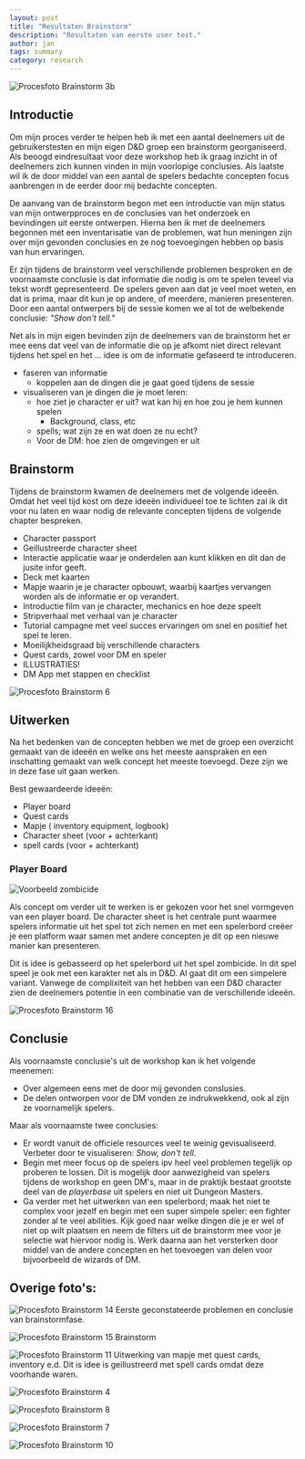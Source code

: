 ```yaml
---
layout: post
title: "Resultaten Brainstorm"
description: "Resultaten van eerste user test."
author: jan
tags: summary
category: research
---
```


![Procesfoto Brainstorm 3b]({{site.url}}/assets/brainstorm/brainstorm_3b.jpg)

## Introductie

Om mijn proces verder te helpen heb ik met een aantal deelnemers uit de gebruikerstesten en mijn eigen D&D groep een brainstorm georganiseerd. Als beoogd eindresultaat voor deze workshop heb ik graag inzicht in of deelnemers zich kunnen vinden in mijn voorlopige conclusies. Als laatste wil ik de door middel van een aantal de spelers bedachte concepten focus aanbrengen in de eerder door mij bedachte concepten.

De aanvang van de brainstorm begon met een introductie van mijn status van mijn ontwerpproces en de conclusies van het onderzoek en bevindingen uit eerste ontwerpen. Hierna ben ik met de deelnemers begonnen met een inventarisatie van de problemen, wat hun meningen zijn over mijn gevonden conclusies en ze nog toevoegingen hebben op basis van hun ervaringen.

Er zijn tijdens de brainstorm veel verschillende problemen besproken en de voornaamste conclusie is dat informatie die nodig is om te spelen teveel via tekst wordt gepresenteerd. De spelers geven aan dat je veel moet weten, en dat is prima, maar dit kun je op andere, of meerdere, manieren presenteren. Door een aantal ontwerpers bij de sessie komen we al tot de welbekende conclusie: _"Show don't tell."_ 

Net als in mijn eigen bevinden zijn de deelnemers van de brainstorm het er mee eens dat veel van de informatie die op je afkomt niet direct relevant tijdens het spel en het ... idee is om de informatie gefaseerd te introduceren.

 - faseren van informatie 
 	- koppelen aan de dingen die je gaat goed tijdens de sessie  
 - visualiseren van je dingen die je moet leren:  
 	- hoe ziet je character er uit? wat kan hij en hoe zou je hem kunnen spelen  
 		- Background, class, etc  
 	- spells; wat zijn ze en wat doen ze nu echt?  
 	- Voor de DM: hoe zien de omgevingen er uit  

## Brainstorm

Tijdens de brainstorm kwamen de deelnemers met de volgende ideeën. Omdat het veel tijd kost om deze ideeën individueel toe te lichten zal ik dit voor nu laten en waar nodig de relevante concepten tijdens de volgende chapter bespreken.

 - Character passport
 - Geillustreerde character sheet
 - Interactie applicatie waar je onderdelen aan kunt klikken en dit dan de jusite infor geeft.
 - Deck met kaarten
 - Mapje waarin je je character opbouwt, waarbij kaartjes vervangen worden als de informatie er op verandert.
 - Introductie film van je character, mechanics en hoe deze speelt
 - Stripverhaal met verhaal van je character
 - Tutorial campagne met veel succes ervaringen om snel en positief het spel te leren. 
 - Moeilijkheidsgraad bij verschillende characters
 - Quest cards, zowel voor DM en speler
 - ILLUSTRATIES!
 - DM App met stappen en checklist



![Procesfoto Brainstorm 6]({{site.url}}/assets/brainstorm/brainstorm_6.jpeg)

## Uitwerken

Na het bedenken van de concepten hebben we met de groep een overzicht gemaakt van de ideeën en welke ons het meeste aanspraken en een inschatting gemaakt van welk concept het meeste toevoegd. Deze zijn we in deze fase uit gaan werken.

Best gewaardeerde ideeën:
 - Player board
 - Quest cards
 - Mapje ( inventory equipment, logbook)
 - Character sheet (voor + achterkant)
 - spell cards (voor + achterkant)


### Player Board

![Voorbeeld zombicide]({{site.url}}/assets/brainstorm/zombicide.jpg)

Als concept om verder uit te werken is er gekozen voor het snel vormgeven van een player board. De character sheet is het centrale punt waarmee spelers informatie uit het spel tot zich nemen en met een spelerbord creëer je een platform waar samen met andere concepten je dit op een nieuwe manier kan presenteren. 

Dit is idee is gebasseerd op het spelerbord uit het spel zombicide. In dit spel speel je ook met een karakter net als in D&D. Al gaat dit om een simpelere variant. Vanwege de complixiteit van het hebben van een D&D character zien de deelnemers potentie in een combinatie van de verschillende ideeën.

![Procesfoto Brainstorm 16]({{site.url}}/assets/brainstorm/brainstorm_16.jpeg)

## Conclusie

Als voornaamste conclusie's uit de workshop kan ik het volgende meenemen:
 - Over algemeen eens met de door mij gevonden conslusies.
 - De delen ontworpen voor de DM vonden ze indrukwekkend, ook al zijn ze voornamelijk spelers.

 Maar als voornaamste twee conclusies:
 - Er wordt vanuit de officiele resources veel te weinig gevisualiseerd. Verbeter door te visualiseren: _Show, don't tell_. 
 - Begin met meer focus op de spelers ipv heel veel problemen tegelijk op proberen te lossen. Dit is mogelijk door aanwezigheid van spelers tijdens de workshop en geen DM's, maar in de praktijk bestaat grootste deel van de _playerbase_ uit spelers en niet uit Dungeon Masters.
 - Ga verder met het uitwerken van een spelerbord; maak het niet te complex voor jezelf en begin met een super simpele speler: een fighter zonder al te veel abilities. Kijk goed naar welke dingen die je er wel of niet op wilt plaatsen en neem de filters uit de brainstorm mee voor je selectie wat hiervoor nodig is. Werk daarna aan het versterken door middel van de andere concepten en het toevoegen van delen voor bijvoorbeeld de wizards of DM.

## Overige foto's:

![Procesfoto Brainstorm 14]({{site.url}}/assets/brainstorm/brainstorm_14.jpeg)
Eerste geconstateerde problemen en conclusie van brainstormfase. 

![Procesfoto Brainstorm 15]({{site.url}}/assets/brainstorm/brainstorm_15.jpeg)
Brainstorm

![Procesfoto Brainstorm 11]({{site.url}}/assets/brainstorm/brainstorm_11.jpeg)
Uitwerking van mapje met quest cards, inventory e.d. Dit is idee is geillustreerd met spell cards omdat deze voorhande waren.

![Procesfoto Brainstorm 4]({{site.url}}/assets/brainstorm/brainstorm_4.jpeg)

![Procesfoto Brainstorm 8]({{site.url}}/assets/brainstorm/brainstorm_8.jpeg)

![Procesfoto Brainstorm 7]({{site.url}}/assets/brainstorm/brainstorm_7.jpeg)

![Procesfoto Brainstorm 10]({{site.url}}/assets/brainstorm/brainstorm_10.jpeg)
